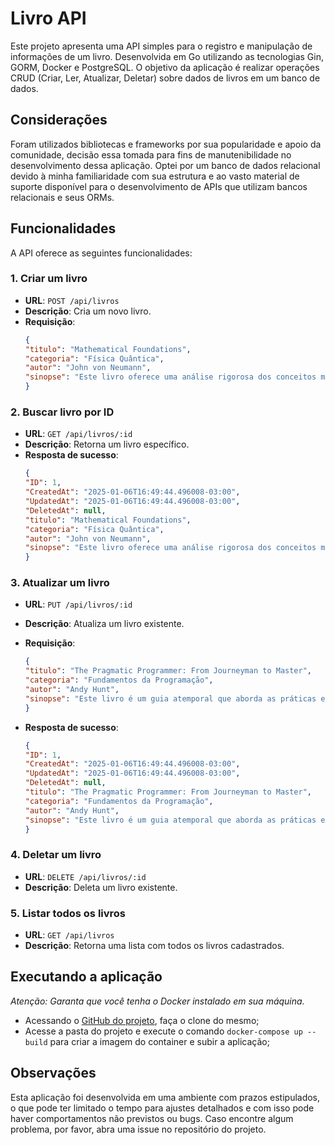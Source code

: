 # Livro API

Este projeto apresenta uma API simples para o registro e manipulação de informações de um livro. Desenvolvida em Go utilizando as tecnologias Gin, GORM, Docker e PostgreSQL. O objetivo da aplicação é realizar operações CRUD (Criar, Ler, Atualizar, Deletar) sobre dados de livros em um banco de dados.

## Considerações
Foram utilizados bibliotecas e frameworks por sua popularidade e apoio da comunidade, decisão essa tomada para fins de manutenibilidade no desenvolvimento dessa aplicação. Optei por um banco de dados relacional devido à minha familiaridade com sua estrutura e ao vasto material de suporte disponível para o desenvolvimento de APIs que utilizam bancos relacionais e seus ORMs.

## Funcionalidades

A API oferece as seguintes funcionalidades:

### 1. Criar um livro
-  **URL**: `POST /api/livros`
- **Descrição**: Cria um novo livro.
- **Requisição**:
    ```json
    {
    "titulo": "Mathematical Foundations",
    "categoria": "Física Quântica",
    "autor": "John von Neumann",
    "sinopse": "Este livro oferece uma análise rigorosa dos conceitos matemáticos essenciais para a compreensão da mecânica quântica."
    }
    ```
  
### 2. Buscar livro por ID
-  **URL**: `GET /api/livros/:id`
- **Descrição**: Retorna um livro específico.
- **Resposta de sucesso**:
    ```json
    {
    "ID": 1,
    "CreatedAt": "2025-01-06T16:49:44.496008-03:00",
    "UpdatedAt": "2025-01-06T16:49:44.496008-03:00",
    "DeletedAt": null,
    "titulo": "Mathematical Foundations",
    "categoria": "Física Quântica",
    "autor": "John von Neumann",
    "sinopse": "Este livro oferece uma análise rigorosa dos conceitos matemáticos essenciais para a compreensão da mecânica quântica."
    }
    ```
  
### 3. Atualizar um livro
-  **URL**: `PUT /api/livros/:id`
- **Descrição**: Atualiza um livro existente.
- **Requisição**:
    ```json
    {
    "titulo": "The Pragmatic Programmer: From Journeyman to Master",
    "categoria": "Fundamentos da Programação",
    "autor": "Andy Hunt",
    "sinopse": "Este livro é um guia atemporal que aborda as práticas essenciais para o desenvolvimento de software eficaz."
    }
    ```

- **Resposta de sucesso**: 
    ```json
    {
    "ID": 1,
    "CreatedAt": "2025-01-06T16:49:44.496008-03:00",
    "UpdatedAt": "2025-01-06T16:49:44.496008-03:00",
    "DeletedAt": null,
    "titulo": "The Pragmatic Programmer: From Journeyman to Master",
    "categoria": "Fundamentos da Programação",
    "autor": "Andy Hunt",
    "sinopse": "Este livro é um guia atemporal que aborda as práticas essenciais para o desenvolvimento de software eficaz."
    }
    ```
  
### 4. Deletar um livro
-  **URL**: `DELETE /api/livros/:id`
- **Descrição**: Deleta um livro existente.

### 5. Listar todos os livros
-  **URL**: `GET /api/livros`
- **Descrição**: Retorna uma lista com todos os livros cadastrados.

## Executando a aplicação

_Atenção: Garanta que você tenha o Docker instalado em sua máquina._

- Acessando o [GitHub do projeto](https://github.com/Herick2D/livro-api.git), faça o clone do mesmo;
- Acesse a pasta do projeto e execute o comando `docker-compose up --build` para criar a imagem do container e subir a aplicação;

## Observações

Esta aplicação foi desenvolvida em uma ambiente com prazos estipulados, o que pode ter limitado o tempo para ajustes detalhados e com isso pode haver comportamentos não previstos ou bugs. Caso encontre algum problema, por favor, abra uma issue no repositório do projeto.
